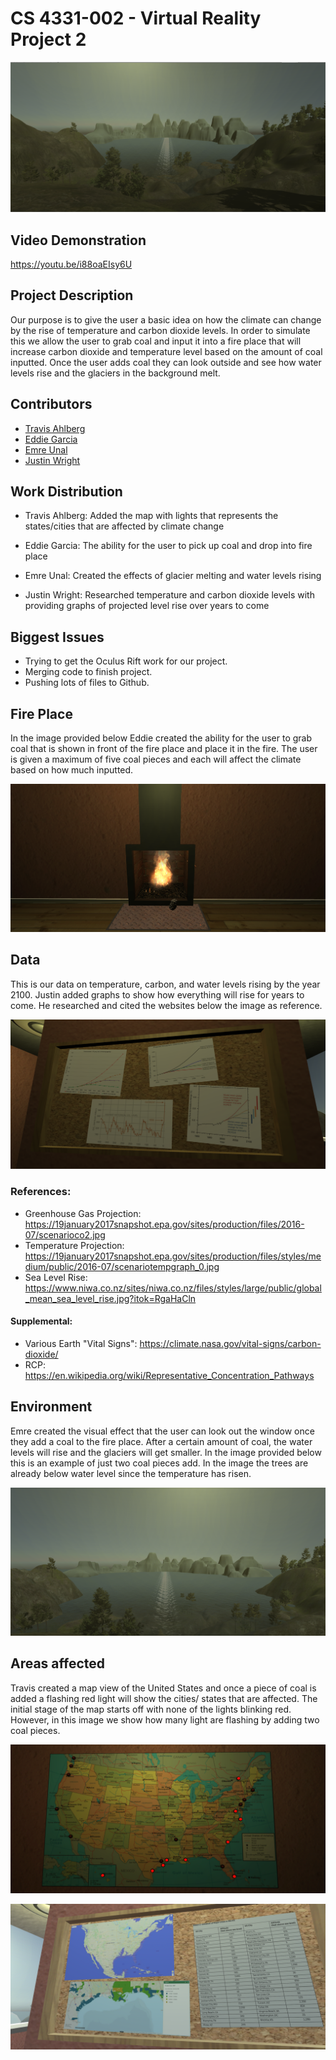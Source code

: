 
# CS 4331-002 - Virtual Reality Project 2

![alt text](https://github.com/ahlbergta/vrProject2/blob/master/images/example.PNG)

## Video Demonstration

https://youtu.be/i88oaEIsy6U

## Project Description

Our purpose is to give the user a basic idea on how the climate can change by the rise of temperature and carbon dioxide levels. In order to simulate this we allow the user to grab coal and input it into a fire place that will increase carbon dioxide and temperature level based on the amount of coal inputted. Once the user adds coal they can look outside and see how water levels rise and the glaciers in the background melt.


## Contributors

* [Travis Ahlberg](https:github.com/ahlbergta)
* [Eddie Garcia](https:github.com/gar37012)
* [Emre Unal](https:github.com/emreunal93)	
* [Justin Wright](http:github.com/justinmwright)


## Work Distribution

* Travis Ahlberg: Added the map with lights that represents the states/cities that are affected by climate change

* Eddie Garcia: The ability for the user to pick up coal and drop into fire place

* Emre Unal: Created the effects of glacier melting and water levels rising

* Justin Wright: Researched temperature and carbon dioxide levels with providing graphs of projected level rise over years to come


## Biggest Issues 

* Trying to get the Oculus Rift work for our project.
* Merging code to finish project.
* Pushing lots of files to Github.

## Fire Place 

In the image provided below Eddie created the ability for the user to grab coal that is shown in front of the fire place and place it in the fire. The user is given a maximum of five coal pieces and each will affect the climate based on how much inputted.

![alt text](https://github.com/ahlbergta/vrProject2/blob/master/images/Fire_place.PNG)

## Data

This is our data on temperature, carbon, and water levels rising by the year 2100. Justin added graphs to show how everything will rise for years to come. He researched and cited the websites below the image as reference. 

![alt text](https://github.com/ahlbergta/vrProject2/blob/master/images/Research_done.PNG)

### References:
* Greenhouse Gas Projection: https://19january2017snapshot.epa.gov/sites/production/files/2016-07/scenarioco2.jpg
* Temperature Projection: https://19january2017snapshot.epa.gov/sites/production/files/styles/medium/public/2016-07/scenariotempgraph_0.jpg
* Sea Level Rise: https://www.niwa.co.nz/sites/niwa.co.nz/files/styles/large/public/global_mean_sea_level_rise.jpg?itok=RgaHaCln
#### Supplemental:
* Various Earth "Vital Signs": https://climate.nasa.gov/vital-signs/carbon-dioxide/
* RCP: https://en.wikipedia.org/wiki/Representative_Concentration_Pathways


## Environment

Emre created the visual effect that the user can look out the window once they add a coal to the fire place. After a certain amount of coal, the water levels will rise and the glaciers will get smaller. In the image provided below this is an example of just two coal pieces add. In the image the trees are already below water level since the temperature has risen.

![alt text](https://github.com/ahlbergta/vrProject2/blob/master/images/Water_rising.PNG)

## Areas affected

Travis created a map view of the United States and once a piece of coal is added a flashing red light will show the cities/ states that are affected. The initial stage of the map starts off with none of the lights blinking red. However, in this image we show how many light are flashing by adding two coal pieces.

![alt text](https://github.com/ahlbergta/vrProject2/blob/master/images/Map.PNG)


![alt text](https://github.com/ahlbergta/vrProject2/blob/master/images/Research_done2.PNG)
